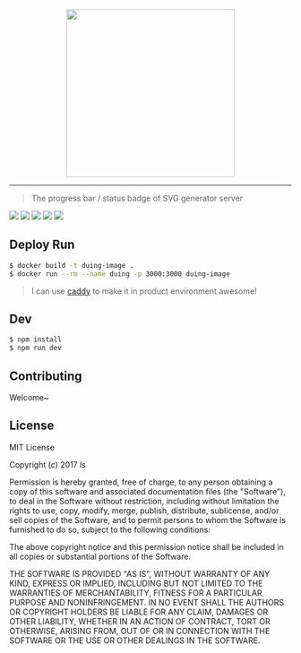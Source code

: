 <div align="center">
 <img src="https://github.com/lishengzxc/duing/blob/master/logo.jpg?raw=true" width="300">
</div>

---

> The progress bar / status badge of SVG generator server

![](https://travis-ci.org/lishengzxc/duing.svg?branch=master)
![](https://david-dm.org/lishengzxc/duing/dev-status.svg)
![](https://david-dm.org/lishengzxc/duing.svg)
![](https://img.shields.io/badge/PRs-welcome-brightgreen.svg)
![](https://img.shields.io/badge/license-MIT-blue.svg)

## Deploy Run
```bash
$ docker build -t duing-image .
$ docker run --rm --name duing -p 3000:3000 duing-image
```
> I can use [caddy](https://github.com/mholt/caddy) to make it in product environment awesome!

## Dev
```bash
$ npm install
$ npm run dev
```

## Contributing
Welcome~

## License
MIT License

Copyright (c) 2017 ls

Permission is hereby granted, free of charge, to any person obtaining a copy
of this software and associated documentation files (the "Software"), to deal
in the Software without restriction, including without limitation the rights
to use, copy, modify, merge, publish, distribute, sublicense, and/or sell
copies of the Software, and to permit persons to whom the Software is
furnished to do so, subject to the following conditions:

The above copyright notice and this permission notice shall be included in all
copies or substantial portions of the Software.

THE SOFTWARE IS PROVIDED "AS IS", WITHOUT WARRANTY OF ANY KIND, EXPRESS OR
IMPLIED, INCLUDING BUT NOT LIMITED TO THE WARRANTIES OF MERCHANTABILITY,
FITNESS FOR A PARTICULAR PURPOSE AND NONINFRINGEMENT. IN NO EVENT SHALL THE
AUTHORS OR COPYRIGHT HOLDERS BE LIABLE FOR ANY CLAIM, DAMAGES OR OTHER
LIABILITY, WHETHER IN AN ACTION OF CONTRACT, TORT OR OTHERWISE, ARISING FROM,
OUT OF OR IN CONNECTION WITH THE SOFTWARE OR THE USE OR OTHER DEALINGS IN THE
SOFTWARE.